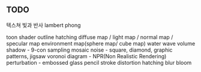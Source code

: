 

## TODO
텍스쳐
빛과 반사
lambert
phong

toon shader
outline
hatching
diffuse map / light map / normal map / specular map
environment map(sphere map/ cube map)
water wave
volume shadow - 9-con sampling
mosaic
noise - square, diamond, graphic patterns, jigsaw
voronoi diagram - NPR(Non Realistic Rendering)
perturbation - embossed glass
pencil stroke
distortion
hatching
blur
bloom
